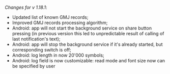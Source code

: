 _Changes for v 1.18.1_:
- Updated list of known GMJ records;
- Improved GMJ records processing algorithm;
- Android: app will not start the background service on share button pressing (in previous
  version this led to unpredictable result of calling of last notification's text);
- Android: app will stop the background service if it's already started, but corresponding
  switch is off;
- Android: log length in now 20'000 symbols;
- Android: log field is now customizable: read mode and font size now can be specified by user
